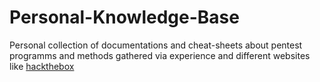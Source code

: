 # Personal-Knowledge-Base
Personal collection of documentations and cheat-sheets about pentest programms and methods gathered via experience and different websites like [hackthebox](https://academy.hackthebox.com)
